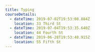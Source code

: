 ```yaml
---
title: Typing
courseDetails:
  - dateTime: 2019-07-02T19:53:08.884Z
    location: 33 Third St
  - dateTime: 2019-07-04T19:53:35.640Z
    location: 44 Fourth St
  - dateTime: 2019-06-28T19:53:48.915Z
    location: 55 Fifth St
---
```


